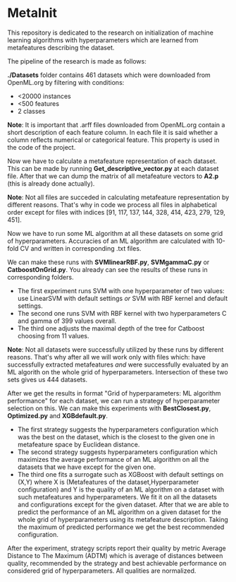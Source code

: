 # MetaInit
This repository is dedicated to the research on initialization of machine learning algorithms with hyperparameters which are learned from metafeatures describing the dataset.

The pipeline of the research is made as follows:

**./Datasets** folder contains 461 datasets which were downloaded from OpenML.org by filtering with conditions:
- <20000 instances
- <500 features
- 2 classes

**Note**: It is important that .arff files downloaded from OpenML.org contain a short description of each feature column. In each file it is said whether a column reflects numerical or categorical feature. This property is used in the code of the project.

Now we have to calculate a metafeature representation of each dataset. This can be made by running **Get_descriptive_vector.py** at each dataset file. After that we can dump the matrix of all metafeature vectors to **A2.p** (this is already done actually).

**Note**: Not all files are succeded in calculating metafeature representation by different reasons. That's why in code we process all files in alphabetical order except for files with indices [91, 117, 137, 144, 328, 414, 423, 279, 129, 451].  

Now we have to run some ML algorithm at all these datasets on some grid of hyperparameters. Accuracies of an ML algorithm are calculated with 10-fold CV and written in corresponding .txt files.

We can make these runs with **SVMlinearRBF.py**, **SVMgammaC.py** or **CatboostOnGrid.py**. You already can see the results of these runs in corresponding folders. 
- The first experiment runs SVM with one hyperparameter of two values: use LinearSVM with default settings *or* SVM with RBF kernel and default settings. 
- The second one runs SVM with RBF kernel with two hyperparameters C and gamma of 399 values overall. 
- The third one adjusts the maximal depth of the tree for Catboost choosing from 11 values.

**Note**: Not all datasets were successfully utilized by these runs by different reasons. That's why after all we will work only with files which: have successfully extracted metafeatures *and* were successfully evaluated by an ML algorith on the whole grid of hyperparameters. Intersection of these two sets gives us 444 datasets. 

After we get the results in format "Grid of hyperparameters: ML algorithm performance" for each dataset, we can run a strategy of hyperparameter selection on this. We can make this experiments with **BestClosest.py**, **Optimized.py** and **XGBdefault.py**.
- The first strategy suggests the hyperparameters configuration which was the best on the dataset, which is the closest to the given one in metafeature space by Euclidean distance.
- The second strategy suggests hyperparameters configuration which maximizes the average performance of an ML algorithm on all the datasets that we have except for the given one.
- The third one fits a surrogate such as XGBoost with default settings on (X,Y) where X is (Metafeatures of the dataset,Hyperparameter configuration) and Y is the quality of an ML algorithm on a dataset with such metafeatures and hyperparameters. We fit it on all the datasets and configurations except for the given dataset. After that we are able to predict the performance of an ML algorithm on a given dataset for the whole grid of hyperparameters using its metafeature description. Taking the maximum of predicted performance we get the best recommended configuration.

After the experiment, strategy scripts report their quality by metric Average Distance to The Maximum (ADTM) which is average of distances between quality, recommended by the strategy and best achievable performance on considered grid of hyperparameters. All qualities are normalized.

